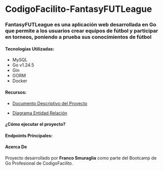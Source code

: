# CodigoFacilito-FantasyFUTLeague
### FantasyFUTLeague es una aplicación web desarrollada en Go que permite a los usuarios crear equipos de fútbol y participar en torneos, poniendo a prueba sus conocimientos de fútbol
#### Tecnologías Utilizadas:
- MySQL
- Go v1.24.5
- Gin
- GORM
- Docker

#### Recursos:

- [Documento Descriptivo del Proyecto](https://drive.google.com/file/d/1ttLDvZNhPOjZ3KeqOgL5v0HRUttHYi9B/view?usp=sharing)

- [Diagrama Entidad Relación](https://lucid.app/lucidchart/64f63ea2-13c1-47ac-a77c-148002265621/edit?viewport_loc=327%2C-3%2C1707%2C838%2C0_0&invitationId=inv_bbea07bb-8f97-4eee-b473-82346bf3e7c9)

#### ¿Cómo ejecutar el proyecto?

#### Endpoints Principales:

#### Acerca De
Proyecto desarrollado por **Franco Smuraglia** como parte del Bootcamp de Go Profesional de CodigoFacilito.
